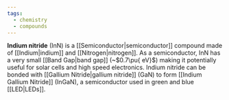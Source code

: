 ```yaml
---
tags:
  - chemistry
  - compounds
---
```

**Indium nitride** (InN) is a [[Semiconductor|semiconductor]] compound made of [[Indium|indium]] and [[Nitrogen|nitrogen]]. As a semiconductor, InN has a very small [[Band Gap|band gap]] (~$0.7\pu{ eV}$) making it potentially useful for solar cells and high speed electronics. Indium nitride can be bonded with [[Gallium Nitride|gallium nitride]] (GaN) to form [[Indium Gallium Nitride]] (InGaN), a semiconductor used in green and blue [[LED|LEDs]].